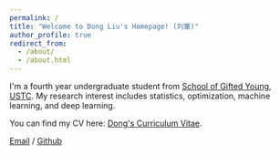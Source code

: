```yaml
---
permalink: /
title: "Welcome to Dong Liu's Homepage! (刘董)"
author_profile: true
redirect_from: 
  - /about/
  - /about.html
---
```


I'm a fourth year undergraduate student from [School of Gifted Young](https://sgy.ustc.edu.cn/), [USTC](https://www.ustc.edu.cn/). My research interest includes statistics, optimization, machine learning, and deep learning.

You can find my CV here: [Dong's Curriculum Vitae](../assets/CV.pdf).

[Email](mailto:dliu2004@mail.ustc.edu.cn) / [Github](https://github.com/ldustc) 
